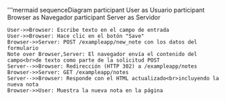 '''mermaid
sequenceDiagram
    participant User as Usuario
    participant Browser as Navegador
    participant Server as Servidor
    
    User->>Browser: Escribe texto en el campo de entrada
    User->>Browser: Hace clic en el botón "Save"
    Browser->>Server: POST /exampleapp/new_note con los datos del formulario
    Note over Browser,Server: El navegador envía el contenido del campo<br>de texto como parte de la solicitud POST
    Server-->>Browser: Redirección (HTTP 302) a /exampleapp/notes
    Browser->>Server: GET /exampleapp/notes
    Server-->>Browser: Responde con el HTML actualizado<br>incluyendo la nueva nota
    Browser->>User: Muestra la nueva nota en la página

